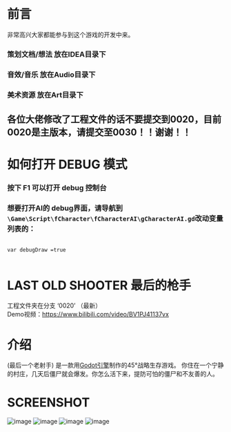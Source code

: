 
# 前言
非常高兴大家都能参与到这个游戏的开发中来。
### 策划文档/想法 放在IDEA目录下
### 音效/音乐 放在Audio目录下
### 美术资源 放在Art目录下
## 各位大佬修改了工程文件的话不要提交到0020，目前0020是主版本，请提交至0030！！谢谢！！

# 如何打开 DEBUG 模式

### 按下 F1 可以打开 debug 控制台
### 想要打开AI的 debug界面，请导航到 ` \Game\Script\fCharacter\fCharacterAI\gCharacterAI.gd `改动变量列表的：
```Gdscript
 
var debugDraw =true
 
```


# LAST OLD SHOOTER 最后的枪手
工程文件夹在分支 ‘0020’ （最新）\
Demo视频：https://www.bilibili.com/video/BV1PJ41137vx

# 介绍
(最后一个老射手) 是一款用[Godot引擎](https://godotengine.org)制作的45°战略生存游戏。
你住在一个宁静的村庄，几天后僵尸就会爆发。你怎么活下来，提防可怕的僵尸和不友善的人。

# SCREENSHOT
![image](https://github.com/chunchuna/LastOldShooter/blob/master/Demo/a.gif)
![image](https://github.com/chunchuna/LastOldShooter/blob/master/Demo/c.png)
![image](https://github.com/chunchuna/LastOldShooter/blob/master/Demo/b.png)
![image](https://github.com/chunchuna/LastOldShooter/blob/master/Demo/screenshoot1.png)



